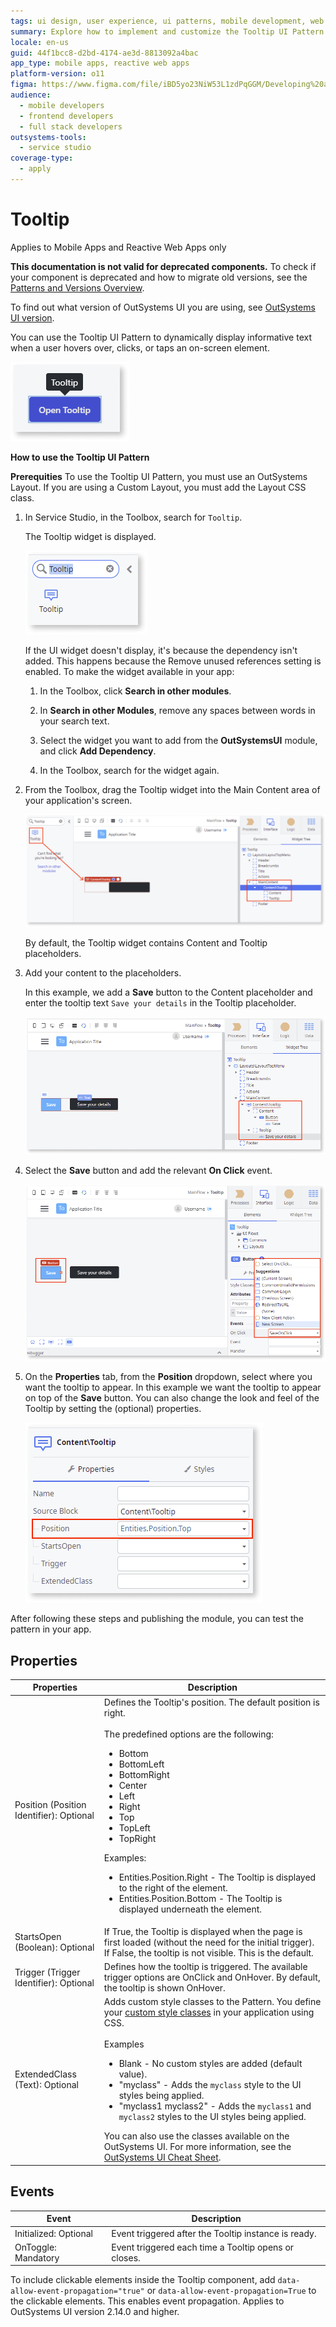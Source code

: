 ```yaml
---
tags: ui design, user experience, ui patterns, mobile development, web development
summary: Explore how to implement and customize the Tooltip UI Pattern in OutSystems 11 (O11) for enhanced user interface interactions.
locale: en-us
guid: 44f1bcc8-d2bd-4174-ae3d-8813092a4bac
app_type: mobile apps, reactive web apps
platform-version: o11
figma: https://www.figma.com/file/iBD5yo23NiW53L1zdPqGGM/Developing%20an%20Application?node-id=205:71
audience:
  - mobile developers
  - frontend developers
  - full stack developers
outsystems-tools:
  - service studio
coverage-type:
  - apply
---
```


# Tooltip

<div class="info" markdown="1">

Applies to Mobile Apps and Reactive Web Apps only

</div>

<div class="info" markdown="1">

**This documentation is not valid for deprecated components.** To check if your component is deprecated and how to migrate old versions, see the [Patterns and Versions Overview](https://outsystemsui.outsystems.com/OutsystemsUiWebsite/MigrationOverview).

To find out what version of OutSystems UI you are using, see [OutSystems UI version](../../intro.md#outsystems-ui-version).

</div>

You can use the Tooltip UI Pattern to dynamically display informative text when a user hovers over, clicks, or taps an on-screen element.

![Screenshot showing an example of a Tooltip being used in an application interface](images/tooltip-example.png "Example of a Tooltip in action")

**How to use the Tooltip UI Pattern**

<div class="info" markdown="1">

**Prerequities** To use the Tooltip UI Pattern, you must use an OutSystems Layout. If you are using a Custom Layout, you must add the Layout CSS class.

</div>

1. In Service Studio, in the Toolbox, search for `Tooltip`.
  
    The Tooltip widget is displayed.

    ![Image of the Tooltip widget as it appears in the OutSystems Service Studio](images/tooltip-widget-ss.png "Tooltip Widget in Service Studio")

    If the UI widget doesn't display, it's because the dependency isn't added. This happens because the Remove unused references setting is enabled. To make the widget available in your app:

    1. In the Toolbox, click **Search in other modules**.

    1. In **Search in other Modules**, remove any spaces between words in your search text.

    1. Select the widget you want to add from the **OutSystemsUI** module, and click **Add Dependency**.

    1. In the Toolbox, search for the widget again.

1. From the Toolbox, drag the Tooltip widget into the Main Content area of your application's screen.

    ![Step-by-step process of dragging the Tooltip widget into the Main Content area of an application screen](images/tooltip-drag-ss.png "Dragging Tooltip Widget to Screen")

    By default, the Tooltip widget contains Content and Tooltip placeholders.

1. Add your content to the placeholders.

    In this example, we add a **Save** button to the Content placeholder and enter the tooltip text ``Save your details`` in the Tooltip placeholder.

    ![Example of adding a Save button to the Content placeholder and entering tooltip text in the Tooltip placeholder](images/tooltip-content-ss.png "Adding Content to Tooltip")

1. Select the **Save** button and add the relevant **On Click** event.

    ![Illustration of selecting the Save button and adding an On Click event in Service Studio](images/tooltip-onclick-ss.png "Adding OnClick Event to Save Button")

1. On the **Properties** tab, from the **Position** dropdown, select where you want the tooltip to appear. In this example we want the tooltip to appear on top of the **Save** button. You can also change the look and feel of the Tooltip by setting the (optional) properties.

    ![Image showing how to set optional properties for the Tooltip, including its position and appearance](images/tooltip-properties-ss.png "Setting Optional Properties for Tooltip")

After following these steps and publishing the module, you can test the pattern in your app.

## Properties

| Properties| Description|
|---|---|
|Position (Position Identifier): Optional | Defines the Tooltip's position. The default position is right.<br/><br/>The predefined options are the following:<ul><li>Bottom</li><li>BottomLeft</li><li>BottomRight</li><li>Center</li><li>Left</li><li>Right</li><li>Top</li><li>TopLeft</li><li>TopRight</li></ul> Examples:<ul><li>Entities.Position.Right - The Tooltip is displayed to the right of the element.</li><li>Entities.Position.Bottom - The Tooltip is displayed underneath the element.</li></ul> |
|StartsOpen (Boolean): Optional| If True, the Tooltip is displayed when the page is first loaded (without the need for the initial trigger). If False, the tooltip is not visible. This is the default.|
|Trigger (Trigger Identifier): Optional| Defines how the tooltip is triggered. The available trigger options are OnClick and OnHover. By default, the tooltip is shown OnHover.|
|ExtendedClass (Text): Optional| Adds custom style classes to the Pattern. You define your [custom style classes](../../../look-feel/css.md) in your application using CSS.<br/><br/>Examples <ul><li>Blank - No custom styles are added (default value).</li><li>"myclass" - Adds the ``myclass`` style to the UI styles being applied.</li><li>"myclass1 myclass2" - Adds the ``myclass1`` and ``myclass2`` styles to the UI styles being applied.</li></ul>You can also use the classes available on the OutSystems UI. For more information, see the [OutSystems UI Cheat Sheet](https://outsystemsui.outsystems.com/OutSystemsUIWebsite/CheatSheet). |

## Events

|Event| Description  |
|---|---|
|Initialized: Optional|Event triggered after the Tooltip instance is ready.|
|OnToggle: Mandatory|Event triggered each time a Tooltip opens or closes.|

<div class="info" markdown="1">

To include clickable elements inside the Tooltip component, add ``data-allow-event-propagation="true"`` or ``data-allow-event-propagation=True`` to the clickable elements. This enables event propagation.
Applies to OutSystems UI version 2.14.0 and higher.

</div>
